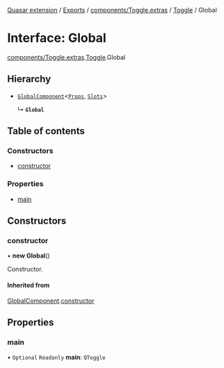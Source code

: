 [Quasar extension](../index.md) / [Exports](../modules.md) / [components/Toggle.extras](../modules/components_Toggle_extras.md) / [Toggle](../modules/components_Toggle_extras.Toggle.md) / Global

# Interface: Global

[components/Toggle.extras](../modules/components_Toggle_extras.md).[Toggle](../modules/components_Toggle_extras.Toggle.md).Global

## Hierarchy

- [`GlobalComponent`](components_api_misc.GlobalComponent.md)<[`Props`](components_Toggle_extras.Toggle.Props.md), [`Slots`](components_Toggle_extras.Toggle.Slots.md)\>

  ↳ **`Global`**

## Table of contents

### Constructors

- [constructor](components_Toggle_extras.Toggle.Global.md#constructor)

### Properties

- [main](components_Toggle_extras.Toggle.Global.md#main)

## Constructors

### constructor

• **new Global**()

Constructor.

#### Inherited from

[GlobalComponent](components_api_misc.GlobalComponent.md).[constructor](components_api_misc.GlobalComponent.md#constructor)

## Properties

### main

• `Optional` `Readonly` **main**: `QToggle`
